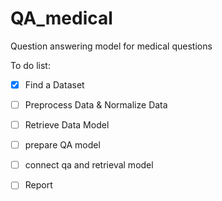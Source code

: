 # QA_medical
Question answering model for medical questions

To do list:
- [x] Find a Dataset
- [ ] Preprocess Data & Normalize Data
- [ ] Retrieve Data Model
- [ ] prepare QA model
- [ ] connect qa and retrieval model
- [ ] Report


